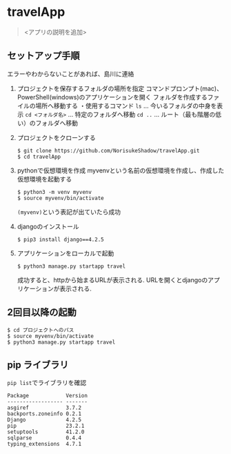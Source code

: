 # travelApp
> <アプリの説明を追加>


## セットアップ手順
エラーやわからないことがあれば、島川に連絡

1. プロジェクトを保存するフォルダの場所を指定
   コマンドプロンプト(mac)、PowerShell(windows)のアプリケーションを開く
   フォルダを作成するファイルの場所へ移動する
   ・使用するコマンド
     ``` ls ``` ... 今いるフォルダの中身を表示
     ``` cd <フォルダ名> ``` ... 特定のフォルダへ移動
     ``` cd .. ``` ... ルート（最も階層の低い）のフォルダへ移動

2. プロジェクトをクローンする
   ```
   $ git clone https://github.com/NorisukeShadow/travelApp.git
   $ cd travelApp
   ```

3. pythonで仮想環境を作成
   myvenvという名前の仮想環境を作成し、作成した仮想環境を起動する
   ```
   $ python3 -m venv myvenv
   $ source myvenv/bin/activate
   ```
    ```(myvenv)```という表記が出ていたら成功

4. djangoのインストール
   ```
   $ pip3 install django==4.2.5
   ```

5. アプリケーションをローカルで起動
   ```
   $ python3 manage.py startapp travel
   ```
   成功すると、httpから始まるURLが表示される. URLを開くとdjangoのアプリケーションが表示される.

## 2回目以降の起動
```
$ cd プロジェクトへのパス
$ source myvenv/bin/activate
$ python3 manage.py startapp travel
```

## pip ライブラリ
  ```pip list```でライブラリを確認

  ```
  Package            Version
------------------ -------
asgiref            3.7.2
backports.zoneinfo 0.2.1
Django             4.2.5
pip                23.2.1
setuptools         41.2.0
sqlparse           0.4.4
typing_extensions  4.7.1
  ```
